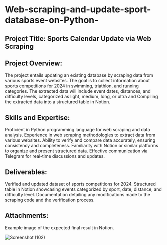 # Web-scraping-and-update-sport-database-on-Python-

## Project Title: Sports Calendar Update via Web Scraping

## Project Overview:

The project entails updating an existing database by scraping data from various sports event websites. The goal is to collect information about sports competitions for 2024 in swimming, triathlon, and running categories. The extracted data will include event dates, distances, and difficulty levels, categorized as light, medium, long, or ultra and Compiling the extracted data into a structured table in Notion.



## Skills and Expertise:

Proficient in Python programming language for web scraping and data analysis.
Experience in web scraping methodologies to extract data from various websites.
Ability to verify and compare data accurately, ensuring consistency and completeness.
Familiarity with Notion or similar platforms to organize and present structured data.
Effective communication via Telegram for real-time discussions and updates.



## Deliverables:

Verified and updated dataset of sports competitions for 2024.
Structured table in Notion showcasing events categorized by sport, date, distance, and difficulty level.
Documentation detailing any modifications made to the scraping code and the verification process.



## Attachments:

Example image of the expected final result in Notion.

![Screenshot (102)](https://github.com/darshanns09/Web-scraping-and-update-sport-database-on-Python-/assets/145355404/86dfd512-badb-46e2-bbe0-54e4e7c84906)












